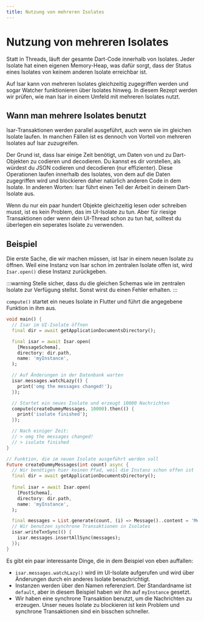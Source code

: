 ```yaml
---
title: Nutzung von mehreren Isolates
---
```


# Nutzung von mehreren Isolates

Statt in Threads, läuft der gesamte Dart-Code innerhalb von Isolates. Jeder Isolate hat einen eigenen Memory-Heap, was dafür sorgt, dass der Status eines Isolates von keinem anderen Isolate erreichbar ist.

Auf Isar kann von mehreren Isolates gleichzeitig zugegriffen werden und sogar Watcher funktionieren über Isolates hinweg. In diesem Rezept werden wir prüfen, wie man Isar in einem Umfeld mit mehreren Isolates nutzt.

## Wann man mehrere Isolates benutzt

Isar-Transaktionen werden parallel ausgeführt, auch wenn sie im gleichen Isolate laufen. In manchen Fällen ist es dennoch von Vorteil von mehreren Isolates auf Isar zuzugreifen.

Der Grund ist, dass Isar einige Zeit benötigt, um Daten von und zu Dart-Objekten zu codieren und decodieren. Du kannst es dir vorstellen, als würdest du JSON codieren und decodieren (nur effizienter). Diese Operationen laufen innerhalb des Isolates, von dem auf die Daten zugegriffen wird und blockieren daher natürlich anderen Code in dem Isolate. In anderen Worten: Isar führt einen Teil der Arbeit in deinem Dart-Isolate aus.

Wenn du nur ein paar hundert Objekte gleichzeitig lesen oder schreiben musst, ist es kein Problem, das im UI-Isolate zu tun. Aber für riesige Transaktionen oder wenn dein UI-Thread schon zu tun hat, solltest du überlegen ein seperates Isolate zu verwenden.

## Beispiel

Die erste Sache, die wir machen müssen, ist Isar in einem neuen Isolate zu öffnen. Weil eine Instanz von Isar schon im zentralen Isolate offen ist, wird `Isar.open()` diese Instanz zurückgeben.

:::warning
Stelle sicher, dass du die gleichen Schemas wie im zentralen Isolate zur Verfügung stellst. Sonst wirst du einen Fehler erhalten.
:::

`compute()` startet ein neues Isolate in Flutter und führt die angegebene Funktion in ihm aus.

```dart
void main() {
  // Isar im UI-Isolate öffnen
  final dir = await getApplicationDocumentsDirectory();

  final isar = await Isar.open(
    [MessageSchema],
    directory: dir.path,
    name: 'myInstance',
  );

  // Auf Änderungen in der Datenbank warten
  isar.messages.watchLazy(() {
    print('omg the messages changed!');
  });

  // Startet ein neues Isolate und erzeugt 10000 Nachrichten
  compute(createDummyMessages, 10000).then(() {
    print('isolate finished');
  });

  // Nach einiger Zeit:
  // > omg the messages changed!
  // > isolate finished
}

// Funktion, die im neuen Isolate ausgeführt werden soll
Future createDummyMessages(int count) async {
  // Wir benötigen hier keinen Pfad, weil die Instanz schon offen ist
  final dir = await getApplicationDocumentsDirectory();
  
  final isar = await Isar.open(
    [PostSchema],
    directory: dir.path,
    name: 'myInstance',
  );

  final messages = List.generate(count, (i) => Message()..content = 'Message $i');
  // Wir benutzen synchrone Transaktionen in Isolates
  isar.writeTxnSync(() {
    isar.messages.insertAllSync(messages);
  });
}
```

Es gibt ein paar interessante Dinge, die in dem Beispiel von eben auffallen:

- `isar.messages.watchLazy()` wird im UI-Isolate aufgerufen und wird über Änderungen durch ein anderes Isolate benachrichtigt.
- Instanzen werden über den Namen referenziert. Der Standardname ist `default`, aber in diesem Beispiel haben wir ihn auf `myInstance` gesetzt.
- Wir haben eine synchrone Transaktion benutzt, um die Nachrichten zu erzeugen. Unser neues Isolate zu blockieren ist kein Problem und synchrone Transaktionen sind ein bisschen schneller.
